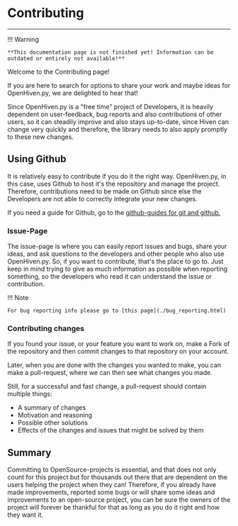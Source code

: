 # Contributing

---


!!! Warning

    **This documentation page is not finished yet! Information can be outdated or entirely not available!**

Welcome to the Contributing page! 

If you are here to search for options to share your work and maybe
ideas for OpenHiven.py, we are delighted to hear that!

Since OpenHiven.py is a "free time" project of Developers, it is heavily dependent on user-feedback,
bug reports and also contributions of other users, so it can steadily improve and also stays up-to-date, since Hiven
can change very quickly and therefore, the library needs to also apply promptly to these new changes.

## Using Github

It is relatively easy to contribute if you do it the right way. OpenHiven.py, in this case, uses Github to host it's the
repository and manage the project. Therefore, contributions need to be made on Github since else the Developers are not 
able to correctly integrate your new changes.

If you need a guide for Github, go to the [github-guides for git and github.](https://guides.github.com/activities/hello-world/)

### Issue-Page

The issue-page is where you can easily report issues and bugs, share your ideas, and ask questions to the developers and
other people who also use OpenHiven.py. So, if you want to contribute, that's the place to go to. Just keep in mind
trying to give as much information as possible when reporting something, so the developers who read it can understand 
the issue or contribution.

!!! Note

    For bug reporting info please go to [this page](./bug_reporting.html) 


### Contributing changes

If you found your issue, or your feature you want to work on, make a Fork of the repository and then commit changes
to that repository on your account.

Later, when you are done with the changes you wanted to make, you can make a pull-request, where we can then see
what changes you made. 

Still, for a successful and fast change, a pull-request should contain multiple things:

* A summary of changes
* Motivation and reasoning
* Possible other solutions
* Effects of the changes and issues that might be solved by them

## Summary

Committing to OpenSource-projects is essential, and that does not only count for this project but for thousands out there 
that are dependent on the users helping the project when they can! Therefore, if you already have made improvements, 
reported some bugs or will share some ideas and improvements to an open-source project, you can be sure the owners of 
the project will forever be thankful for that as long as you do it right and how they want it.
